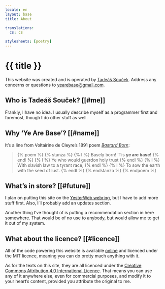 ```yaml
---
locale: en
layout: base
title: About

translations:
  cs: cs

stylesheets: [poetry]
---
```


# {{ title }}

This website was created and is operated by [Tadeáš Souček](https://github.com/tadeassoucek). Address any concerns or questions to [yearebase@gmail.com](mailto:yearebase@gmail.com).

## Who is Tadeáš Souček? [[#me]]

Frankly, I have no idea. I usually describe myself as a programmer first and foremost, though I do other stuff as well.

## Why ‘Ye Are Base’? [[#name]]

It’s a line from Voltairine de Cleyre’s 1891 poem [_Bastard Born_](https://theanarchistlibrary.org/library/voltairine-de-cleyre-bastard-born):

<blockquote>
  {% poem %}
    {% stanza %}
      {% l %} Basely born! ’Tis <strong>ye are base!</strong> {% endl %}
      {% l %} Ye who would guerdon holy trust {% endl %}
      {% l %} With slavish law to a tyrant race, {% endl %}
      {% l %} To sow the earth with the seed of lust. {% endl %}
    {% endstanza %}
  {% endpoem %}
</blockquote>

## What’s in store? [[#future]]

I plan on putting this site on the [YesterWeb webring](https://yesterweb.org/webring/), but I have to add more stuff first. Also, I’ll probably add an updates section.

Another thing I’ve thought of is putting a recommendation section in here somewhere. That would be of no use to anybody, but would allow me to get it out of my system.

## What about the licence? [[#licence]]

All of the code powering this website is available [online](https://github.com/yearebase/yearebase.github.io) and licenced under the MIT licence, meaning you can do pretty much anything with it.

As for the texts on this site, they are all licenced under the [Creative Commons Attribution 4.0 International Licence](https://creativecommons.org/licenses/by/4.0/). That means you can use any of it anywhere else, even for commercial purposes, and modify it to your heart’s content, provided you attribute the original to me.
